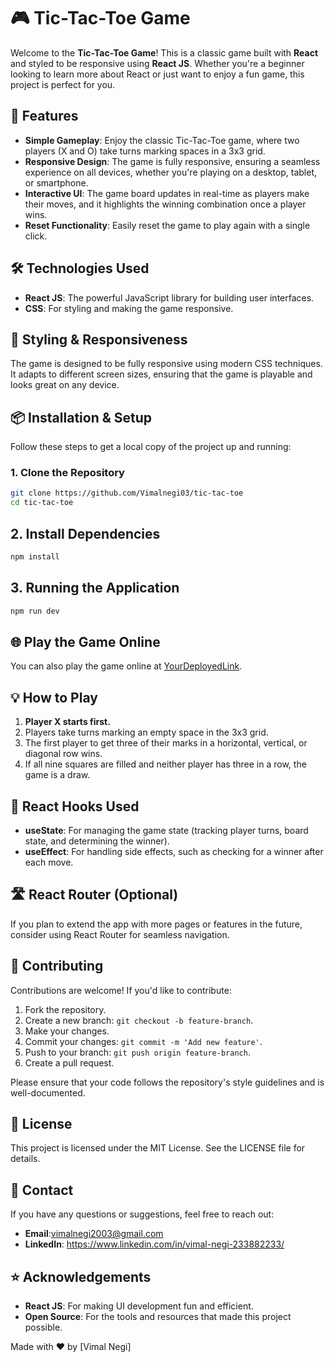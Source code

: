 # 🎮 Tic-Tac-Toe Game

Welcome to the **Tic-Tac-Toe Game**! This is a classic game built with **React** and styled to be responsive using **React JS**. Whether you're a beginner looking to learn more about React or just want to enjoy a fun game, this project is perfect for you.

## 🚀 Features

- **Simple Gameplay**: Enjoy the classic Tic-Tac-Toe game, where two players (X and O) take turns marking spaces in a 3x3 grid.
- **Responsive Design**: The game is fully responsive, ensuring a seamless experience on all devices, whether you're playing on a desktop, tablet, or smartphone.
- **Interactive UI**: The game board updates in real-time as players make their moves, and it highlights the winning combination once a player wins.
- **Reset Functionality**: Easily reset the game to play again with a single click.

## 🛠️ Technologies Used

- **React JS**: The powerful JavaScript library for building user interfaces.
- **CSS**: For styling and making the game responsive.

## 🎨 Styling & Responsiveness

The game is designed to be fully responsive using modern CSS techniques. It adapts to different screen sizes, ensuring that the game is playable and looks great on any device.

## 📦 Installation & Setup

Follow these steps to get a local copy of the project up and running:

### 1. Clone the Repository

```bash
git clone https://github.com/Vimalnegi03/tic-tac-toe
cd tic-tac-toe
```
## 2. Install Dependencies

```bash
npm install
```
## 3. Running the Application

```bash
npm run dev
```

## 🌐 Play the Game Online

You can also play the game online at [YourDeployedLink]().

## 💡 How to Play

1. **Player X starts first.**
2. Players take turns marking an empty space in the 3x3 grid.
3. The first player to get three of their marks in a horizontal, vertical, or diagonal row wins.
4. If all nine squares are filled and neither player has three in a row, the game is a draw.

## 🔄 React Hooks Used

- **useState**: For managing the game state (tracking player turns, board state, and determining the winner).
- **useEffect**: For handling side effects, such as checking for a winner after each move.

## 🛣️ React Router (Optional)

If you plan to extend the app with more pages or features in the future, consider using React Router for seamless navigation.
## 👥 Contributing

Contributions are welcome! If you'd like to contribute:

1. Fork the repository.
2. Create a new branch: `git checkout -b feature-branch`.
3. Make your changes.
4. Commit your changes: `git commit -m 'Add new feature'`.
5. Push to your branch: `git push origin feature-branch`.
6. Create a pull request.

Please ensure that your code follows the repository's style guidelines and is well-documented.

## 📜 License

This project is licensed under the MIT License. See the LICENSE file for details.

## 💬 Contact

If you have any questions or suggestions, feel free to reach out:

- **Email**:vimalnegi2003@gmail.com
- **LinkedIn**: https://www.linkedin.com/in/vimal-negi-233882233/

## ⭐ Acknowledgements

- **React JS**: For making UI development fun and efficient.
- **Open Source**: For the tools and resources that made this project possible.

Made with ❤️ by [Vimal Negi]

